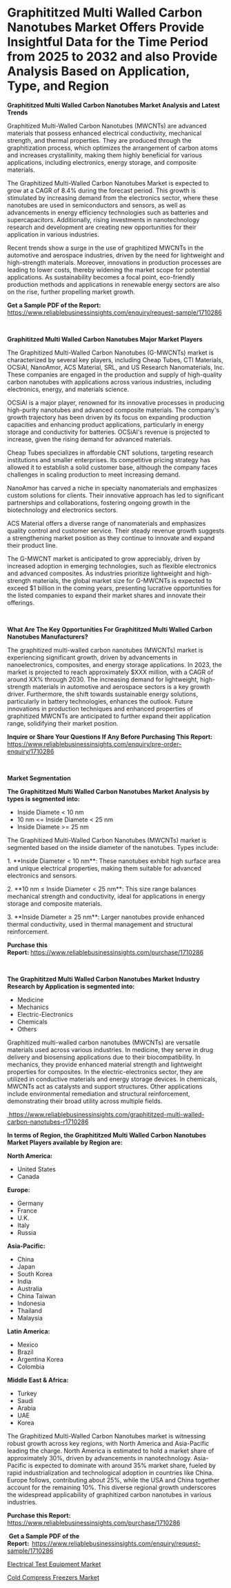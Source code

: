 <p><h1>Graphititzed Multi Walled Carbon Nanotubes Market Offers Provide Insightful Data for the Time Period from 2025 to 2032 and also Provide Analysis Based on Application, Type, and Region</h1></p><p><strong>Graphititzed Multi Walled Carbon Nanotubes Market Analysis and Latest Trends</strong></p>
<p><p>Graphitized Multi-Walled Carbon Nanotubes (MWCNTs) are advanced materials that possess enhanced electrical conductivity, mechanical strength, and thermal properties. They are produced through the graphitization process, which optimizes the arrangement of carbon atoms and increases crystallinity, making them highly beneficial for various applications, including electronics, energy storage, and composite materials.</p><p>The Graphitized Multi-Walled Carbon Nanotubes Market is expected to grow at a CAGR of 8.4% during the forecast period. This growth is stimulated by increasing demand from the electronics sector, where these nanotubes are used in semiconductors and sensors, as well as advancements in energy efficiency technologies such as batteries and supercapacitors. Additionally, rising investments in nanotechnology research and development are creating new opportunities for their application in various industries.</p><p>Recent trends show a surge in the use of graphitized MWCNTs in the automotive and aerospace industries, driven by the need for lightweight and high-strength materials. Moreover, innovations in production processes are leading to lower costs, thereby widening the market scope for potential applications. As sustainability becomes a focal point, eco-friendly production methods and applications in renewable energy sectors are also on the rise, further propelling market growth.</p></p>
<p><strong>Get a Sample PDF of the Report:&nbsp;</strong> <a href="https://www.reliablebusinessinsights.com/enquiry/request-sample/1710286?utm_campaign=115&utm_medium=2&utm_source=Github&utm_content=ia&utm_term=10012025&utm_id=graphititzed-multi-walled-carbon-nanotubes">https://www.reliablebusinessinsights.com/enquiry/request-sample/1710286</a></p>
<p>&nbsp;</p>
<p><strong>Graphititzed Multi Walled Carbon Nanotubes Major Market Players</strong></p>
<p><p>The Graphitized Multi-Walled Carbon Nanotubes (G-MWCNTs) market is characterized by several key players, including Cheap Tubes, CTI Materials, OCSiAl, NanoAmor, ACS Material, SRL, and US Research Nanomaterials, Inc. These companies are engaged in the production and supply of high-quality carbon nanotubes with applications across various industries, including electronics, energy, and materials science.</p><p>OCSiAl is a major player, renowned for its innovative processes in producing high-purity nanotubes and advanced composite materials. The company's growth trajectory has been driven by its focus on expanding production capacities and enhancing product applications, particularly in energy storage and conductivity for batteries. OCSiAl's revenue is projected to increase, given the rising demand for advanced materials.</p><p>Cheap Tubes specializes in affordable CNT solutions, targeting research institutions and smaller enterprises. Its competitive pricing strategy has allowed it to establish a solid customer base, although the company faces challenges in scaling production to meet increasing demand.</p><p>NanoAmor has carved a niche in specialty nanomaterials and emphasizes custom solutions for clients. Their innovative approach has led to significant partnerships and collaborations, fostering ongoing growth in the biotechnology and electronics sectors.</p><p>ACS Material offers a diverse range of nanomaterials and emphasizes quality control and customer service. Their steady revenue growth suggests a strengthening market position as they continue to innovate and expand their product line.</p><p>The G-MWCNT market is anticipated to grow appreciably, driven by increased adoption in emerging technologies, such as flexible electronics and advanced composites. As industries prioritize lightweight and high-strength materials, the global market size for G-MWCNTs is expected to exceed $1 billion in the coming years, presenting lucrative opportunities for the listed companies to expand their market shares and innovate their offerings.</p></p>
<p>&nbsp;</p>
<p><strong>What Are The Key Opportunities For Graphititzed Multi Walled Carbon Nanotubes Manufacturers?</strong></p>
<p><p>The graphitized multi-walled carbon nanotubes (MWCNTs) market is experiencing significant growth, driven by advancements in nanoelectronics, composites, and energy storage applications. In 2023, the market is projected to reach approximately $XXX million, with a CAGR of around XX% through 2030. The increasing demand for lightweight, high-strength materials in automotive and aerospace sectors is a key growth driver. Furthermore, the shift towards sustainable energy solutions, particularly in battery technologies, enhances the outlook. Future innovations in production techniques and enhanced properties of graphitized MWCNTs are anticipated to further expand their application range, solidifying their market position.</p></p>
<p><strong>Inquire or Share Your Questions If Any Before Purchasing This Report:</strong> <a href="https://www.reliablebusinessinsights.com/enquiry/pre-order-enquiry/1710286?utm_campaign=115&utm_medium=2&utm_source=Github&utm_content=ia&utm_term=10012025&utm_id=graphititzed-multi-walled-carbon-nanotubes">https://www.reliablebusinessinsights.com/enquiry/pre-order-enquiry/1710286</a></p>
<p>&nbsp;</p>
<p><strong>Market Segmentation</strong></p>
<p><strong>The Graphititzed Multi Walled Carbon Nanotubes Market Analysis by types is segmented into:</strong></p>
<p><ul><li>Inside Diamete < 10 nm</li><li>10 nm <= Inside Diamete < 25 nm</li><li>Inside Diamete >= 25 nm</li></ul></p>
<p><p>The Graphitized Multi-Walled Carbon Nanotubes (MWCNTs) market is segmented based on the inside diameter of the nanotubes. Types include: </p><p>1. **Inside Diameter < 10 nm**: These nanotubes exhibit high surface area and unique electrical properties, making them suitable for advanced electronics and sensors.</p><p>2. **10 nm ≤ Inside Diameter < 25 nm**: This size range balances mechanical strength and conductivity, ideal for applications in energy storage and composite materials.</p><p>3. **Inside Diameter ≥ 25 nm**: Larger nanotubes provide enhanced thermal conductivity, used in thermal management and structural reinforcement.</p></p>
<p><strong>Purchase this Report:&nbsp;</strong><a href="https://www.reliablebusinessinsights.com/purchase/1710286?utm_campaign=115&utm_medium=2&utm_source=Github&utm_content=ia&utm_term=10012025&utm_id=graphititzed-multi-walled-carbon-nanotubes">https://www.reliablebusinessinsights.com/purchase/1710286</a></p>
<p>&nbsp;</p>
<p><strong>The Graphititzed Multi Walled Carbon Nanotubes Market Industry Research by Application is segmented into:</strong></p>
<p><ul><li>Medicine</li><li>Mechanics</li><li>Electric-Electronics</li><li>Chemicals</li><li>Others</li></ul></p>
<p><p>Graphitized multi-walled carbon nanotubes (MWCNTs) are versatile materials used across various industries. In medicine, they serve in drug delivery and biosensing applications due to their biocompatibility. In mechanics, they provide enhanced material strength and lightweight properties for composites. In the electric-electronics sector, they are utilized in conductive materials and energy storage devices. In chemicals, MWCNTs act as catalysts and support structures. Other applications include environmental remediation and structural reinforcement, demonstrating their broad utility across multiple fields.</p></p>
<p><a href="https://www.reliablebusinessinsights.com/graphititzed-multi-walled-carbon-nanotubes-r1710286?utm_campaign=115&utm_medium=2&utm_source=Github&utm_content=ia&utm_term=10012025&utm_id=graphititzed-multi-walled-carbon-nanotubes">&nbsp;https://www.reliablebusinessinsights.com/graphititzed-multi-walled-carbon-nanotubes-r1710286</a></p>
<p><strong>In terms of Region, the Graphititzed Multi Walled Carbon Nanotubes Market Players available by Region are:</strong></p>
<p>
    <p> <strong> North America: </strong>
        <ul>
            <li>United States</li>
            <li>Canada</li>
        </ul>
        </p> 
    <p> <strong> Europe: </strong>
        <ul>
            <li>Germany</li>
            <li>France</li>
            <li>U.K.</li>
            <li>Italy</li>
            <li>Russia</li>
        </ul>
        </p> 
    <p> <strong> Asia-Pacific: </strong>
        <ul>
            <li>China</li>
            <li>Japan</li>
            <li>South Korea</li>
            <li>India</li>
            <li>Australia</li>
            <li>China Taiwan</li>
            <li>Indonesia</li>
            <li>Thailand</li>
            <li>Malaysia</li>
        </ul>
        </p> 
    <p> <strong> Latin America: </strong>
        <ul>
            <li>Mexico</li>
            <li>Brazil</li>
            <li>Argentina Korea</li>
            <li>Colombia</li>
        </ul>
        </p> 
    <p> <strong> Middle East & Africa: </strong>
        <ul>
            <li>Turkey</li>
            <li>Saudi</li>
            <li>Arabia</li>
            <li>UAE</li>
            <li>Korea</li>
        </ul>
    </p>
    </p>
<p><p>The Graphitized Multi-Walled Carbon Nanotubes market is witnessing robust growth across key regions, with North America and Asia-Pacific leading the charge. North America is estimated to hold a market share of approximately 30%, driven by advancements in nanotechnology. Asia-Pacific is expected to dominate with around 35% market share, fueled by rapid industrialization and technological adoption in countries like China. Europe follows, contributing about 25%, while the USA and China together account for the remaining 10%. This diverse regional growth underscores the widespread applicability of graphitized carbon nanotubes in various industries.</p></p>
<p><strong>Purchase this Report: </strong><a href="https://www.reliablebusinessinsights.com/purchase/1710286?utm_campaign=115&utm_medium=2&utm_source=Github&utm_content=ia&utm_term=10012025&utm_id=graphititzed-multi-walled-carbon-nanotubes">https://www.reliablebusinessinsights.com/purchase/1710286</a></p>
<p>&nbsp;<strong>Get a Sample PDF of the Report:&nbsp;&nbsp;</strong><a href="https://www.reliablebusinessinsights.com/enquiry/request-sample/1710286?utm_campaign=115&utm_medium=2&utm_source=Github&utm_content=ia&utm_term=10012025&utm_id=graphititzed-multi-walled-carbon-nanotubes">https://www.reliablebusinessinsights.com/enquiry/request-sample/1710286</a></p>
<p><strong></strong></p>
<p><p><a href="https://github.com/bogganbillie6969/Market-Research-Report-List-1/blob/main/electrical-test-equipment-market.md?utm_campaign=115&utm_medium=2&utm_source=Github&utm_content=ia&utm_term=10012025&utm_id=graphititzed-multi-walled-carbon-nanotubes">Electrical Test Equipment Market</a></p><p><a href="https://github.com/donnettaletizia/Market-Research-Report-List-1/blob/main/cold-compress-freezers-market.md?utm_campaign=115&utm_medium=2&utm_source=Github&utm_content=ia&utm_term=10012025&utm_id=graphititzed-multi-walled-carbon-nanotubes">Cold Compress Freezers Market</a></p></p>